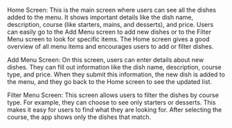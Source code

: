 Home Screen: This is the main screen where users can see all the dishes added to the menu. It shows important details like the dish name, description, course (like starters, mains, and desserts), and price. Users can easily go to the Add Menu screen to add new dishes or to the Filter Menu screen to look for specific items. The Home screen gives a good overview of all menu items and encourages users to add or filter dishes.

Add Menu Screen: On this screen, users can enter details about new dishes. They can fill out information like the dish name, description, course type, and price. When they submit this information, the new dish is added to the menu, and they go back to the Home screen to see the updated list.

Filter Menu Screen: This screen allows users to filter the dishes by course type. For example, they can choose to see only starters or desserts. This makes it easy for users to find what they are looking for. After selecting the course, the app shows only the dishes that match.

